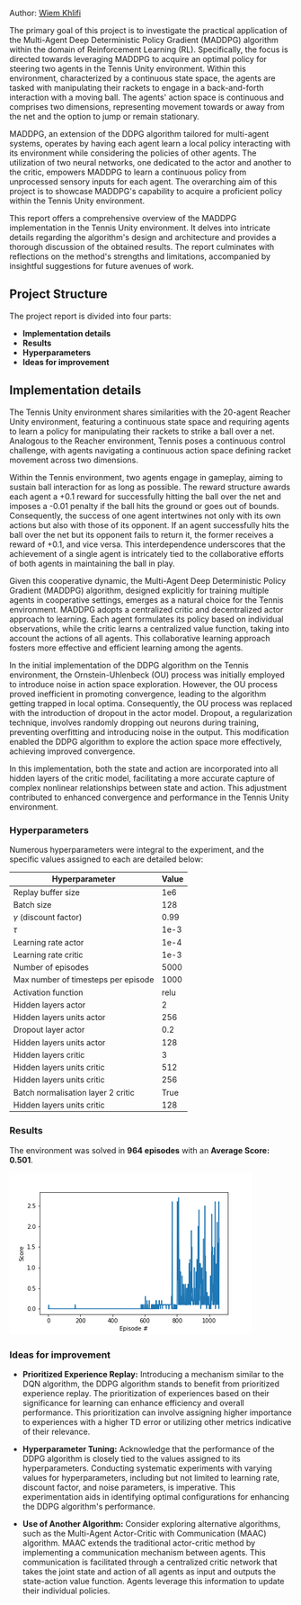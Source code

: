 Author: [Wiem Khlifi](https://github.com/WiemKhlifi/deep-reinforcement-learning/tree/master/p3_collab-complet) 

The primary goal of this project is to investigate the practical application of the Multi-Agent Deep Deterministic Policy Gradient (MADDPG) algorithm within the domain of Reinforcement Learning (RL). Specifically, the focus is directed towards leveraging MADDPG to acquire an optimal policy for steering two agents in the Tennis Unity environment. Within this environment, characterized by a continuous state space, the agents are tasked with manipulating their rackets to engage in a back-and-forth interaction with a moving ball. The agents' action space is continuous and comprises two dimensions, representing movement towards or away from the net and the option to jump or remain stationary.

MADDPG, an extension of the DDPG algorithm tailored for multi-agent systems, operates by having each agent learn a local policy interacting with its environment while considering the policies of other agents. The utilization of two neural networks, one dedicated to the actor and another to the critic, empowers MADDPG to learn a continuous policy from unprocessed sensory inputs for each agent. The overarching aim of this project is to showcase MADDPG's capability to acquire a proficient policy within the Tennis Unity environment.

This report offers a comprehensive overview of the MADDPG implementation in the Tennis Unity environment. It delves into intricate details regarding the algorithm's design and architecture and provides a thorough discussion of the obtained results. The report culminates with reflections on the method's strengths and limitations, accompanied by insightful suggestions for future avenues of work.


## Project Structure

The project report is divided into four parts:

- **Implementation details**
- **Results**
- **Hyperparameters**
- **Ideas for improvement**

## Implementation details

The Tennis Unity environment shares similarities with the 20-agent Reacher Unity environment, featuring a continuous state space and requiring agents to learn a policy for manipulating their rackets to strike a ball over a net. Analogous to the Reacher environment, Tennis poses a continuous control challenge, with agents navigating a continuous action space defining racket movement across two dimensions.

Within the Tennis environment, two agents engage in gameplay, aiming to sustain ball interaction for as long as possible. The reward structure awards each agent a +0.1 reward for successfully hitting the ball over the net and imposes a -0.01 penalty if the ball hits the ground or goes out of bounds. Consequently, the success of one agent intertwines not only with its own actions but also with those of its opponent. If an agent successfully hits the ball over the net but its opponent fails to return it, the former receives a reward of +0.1, and vice versa. This interdependence underscores that the achievement of a single agent is intricately tied to the collaborative efforts of both agents in maintaining the ball in play.

Given this cooperative dynamic, the Multi-Agent Deep Deterministic Policy Gradient (MADDPG) algorithm, designed explicitly for training multiple agents in cooperative settings, emerges as a natural choice for the Tennis environment. MADDPG adopts a centralized critic and decentralized actor approach to learning. Each agent formulates its policy based on individual observations, while the critic learns a centralized value function, taking into account the actions of all agents. This collaborative learning approach fosters more effective and efficient learning among the agents.

In the initial implementation of the DDPG algorithm on the Tennis environment, the Ornstein-Uhlenbeck (OU) process was initially employed to introduce noise in action space exploration. However, the OU process proved inefficient in promoting convergence, leading to the algorithm getting trapped in local optima. Consequently, the OU process was replaced with the introduction of dropout in the actor model. Dropout, a regularization technique, involves randomly dropping out neurons during training, preventing overfitting and introducing noise in the output. This modification enabled the DDPG algorithm to explore the action space more effectively, achieving improved convergence.

In this implementation, both the state and action are incorporated into all hidden layers of the critic model, facilitating a more accurate capture of complex nonlinear relationships between state and action. This adjustment contributed to enhanced convergence and performance in the Tennis Unity environment.

  ### Hyperparameters

  Numerous hyperparameters were integral to the experiment, and the specific values assigned to each are detailed below:

  | Hyperparameter                      | Value |
  | ----------------------------------- | ----- |
  | Replay buffer size                  | 1e6   |
  | Batch size                          | 128   |
  | $\gamma$ (discount factor)          | 0.99  |
  | $\tau$                              | 1e-3  |
  | Learning rate actor                 | 1e-4  |
  | Learning rate critic                | 1e-3  |
  | Number of episodes                  | 5000  |
  | Max number of timesteps per episode | 1000  |
  | Activation function                 | relu  |
  | Hidden layers actor                 |   2   |
  | Hidden layers units actor           |  256  |
  | Dropout layer actor                 |  0.2  |
  | Hidden layers units actor           |  128  |
  | Hidden layers critic                |   3   |
  | Hidden layers units critic          |  512  |
  | Hidden layers units critic          |  256  |
  | Batch normalisation layer 2 critic  |  True |
  | Hidden layers units critic          |  128  |


 ### Results
The environment was solved in **964 episodes** with an **Average Score: 0.501**.

![DDPG](maddpg_scores_plot_curve.png)


### Ideas for improvement

* **Prioritized Experience Replay:**
  Introducing a mechanism similar to the DQN algorithm, the DDPG algorithm stands to benefit from prioritized experience replay. The prioritization of experiences based on their significance for learning can enhance efficiency and overall performance. This prioritization can involve assigning higher importance to experiences with a higher TD error or utilizing other metrics indicative of their relevance.

* **Hyperparameter Tuning:**
  Acknowledge that the performance of the DDPG algorithm is closely tied to the values assigned to its hyperparameters. Conducting systematic experiments with varying values for hyperparameters, including but not limited to learning rate, discount factor, and noise parameters, is imperative. This experimentation aids in identifying optimal configurations for enhancing the DDPG algorithm's performance.

* **Use of Another Algorithm:**
  Consider exploring alternative algorithms, such as the Multi-Agent Actor-Critic with Communication (MAAC) algorithm. MAAC extends the traditional actor-critic method by implementing a communication mechanism between agents. This communication is facilitated through a centralized critic network that takes the joint state and action of all agents as input and outputs the state-action value function. Agents leverage this information to update their individual policies.